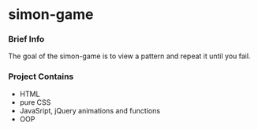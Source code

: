 # simon-game

### Brief Info 
  The goal of the simon-game is to view a pattern and repeat it until you fail. 
  
### Project Contains
- HTML
- pure CSS
- JavaSript, jQuery animations and functions
- OOP
